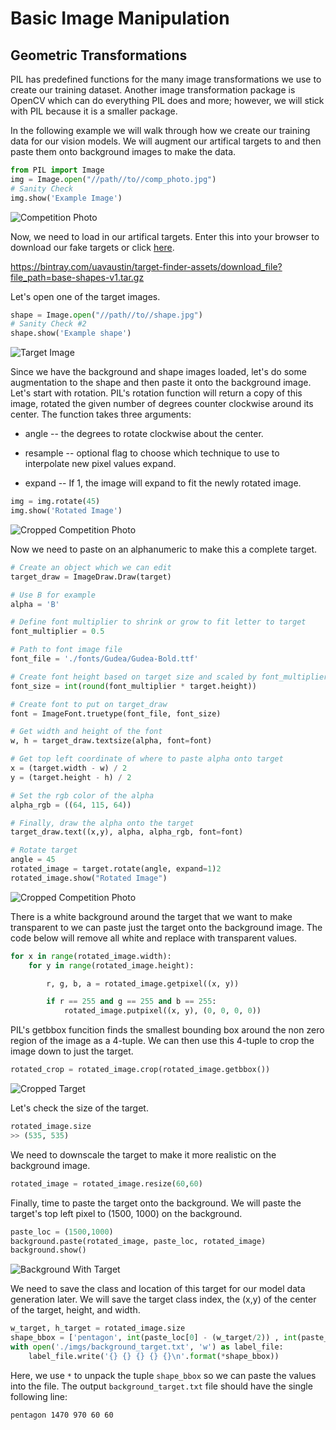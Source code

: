 # Basic Image Manipulation

## Geometric Transformations  
PIL has predefined functions for the many image transformations we use to create our training dataset.
Another image transformation package is OpenCV which can do everything PIL does and more; however, we will stick with PIL because it is a smaller package.

In the following example we will walk through how we create our training data for our vision models. We will augment our artifical targets to and then paste them onto background images to make the data.

```python
from PIL import Image
img = Image.open("//path//to//comp_photo.jpg")
# Sanity Check
img.show('Example Image')
```

![Competition Photo](../img/background.jpg)

Now, we need to load in our artifical targets.
Enter this into your browser to download our fake targets or click [here](
https://bintray.com/uavaustin/target-finder-assets/download_file?file_path=base-shapes-v1.tar.gz).


https://bintray.com/uavaustin/target-finder-assets/download_file?file_path=base-shapes-v1.tar.gz


Let's open one of the target images.

```python
shape = Image.open("//path//to//shape.jpg")
# Sanity Check #2
shape.show('Example shape')
```
![Target Image](../img/base-shapes-v1/pentagon/pentagon-01.png)

Since we have the background and shape images loaded, let's do some augmentation to the shape and then paste it onto the background image.
Let's start with rotation. PIL's rotation function will return a copy of this image, rotated the given number of degrees counter clockwise around its center. The function takes three arguments: 

 - angle --  the degrees to rotate clockwise about the center.

 - resample --  optional flag to choose which technique to use to interpolate new pixel values expand.

 - expand -- If 1, the image will expand to fit the newly rotated image.

```python
img = img.rotate(45)
img.show('Rotated Image')
```

![Cropped Competition Photo](../img/ex_rotation.png)

Now we need to paste on an alphanumeric to make this a complete target.

```python
# Create an object which we can edit
target_draw = ImageDraw.Draw(target)

# Use B for example
alpha = 'B'

# Define font multiplier to shrink or grow to fit letter to target
font_multiplier = 0.5

# Path to font image file
font_file = './fonts/Gudea/Gudea-Bold.ttf'

# Create font height based on target size and scaled by font_multiplier
font_size = int(round(font_multiplier * target.height))

# Create font to put on target_draw
font = ImageFont.truetype(font_file, font_size)

# Get width and height of the font 
w, h = target_draw.textsize(alpha, font=font)

# Get top left coordinate of where to paste alpha onto target
x = (target.width - w) / 2
y = (target.height - h) / 2

# Set the rgb color of the alpha
alpha_rgb = ((64, 115, 64))

# Finally, draw the alpha onto the target
target_draw.text((x,y), alpha, alpha_rgb, font=font)

# Rotate target 
angle = 45
rotated_image = target.rotate(angle, expand=1)2
rotated_image.show("Rotated Image")

```
![Cropped Competition Photo](../img/pasted.png)

There is a white background around the target that we want to make transparent to we can paste just the target onto the background image. The code below will remove all white and replace with transparent values.

```python 
for x in range(rotated_image.width):
    for y in range(rotated_image.height):

        r, g, b, a = rotated_image.getpixel((x, y))

        if r == 255 and g == 255 and b == 255:
            rotated_image.putpixel((x, y), (0, 0, 0, 0))
```

PIL's getbbox funcition finds the smallest bounding box around the non zero region of the image as a 4-tuple. We can then use this 4-tuple to crop the image down to just the target. 

```python
rotated_crop = rotated_image.crop(rotated_image.getbbox()) 
```
![Cropped Target](../img/cropped.png)

Let's check the size of the target.
```python
rotated_image.size
>> (535, 535)
```
We need to downscale the target to make it more realistic on the background image.
```python 
rotated_image = rotated_image.resize(60,60)
```
Finally, time to paste the target onto the background. We will paste the target's top left pixel to (1500, 1000) on the background.
```python
paste_loc = (1500,1000)
background.paste(rotated_image, paste_loc, rotated_image)
background.show()
```
![Background With Target](../img/background_target.jpg)

We need to save the class and location of this target for our model data generation later. We will save the target class index, the (x,y) of the center of the target, height, and width. 

```python
w_target, h_target = rotated_image.size
shape_bbox = ['pentagon', int(paste_loc[0] - (w_target/2)) , int(paste_loc[1] - (h_target/2)), w_target, h_target]
with open('./imgs/background_target.txt', 'w') as label_file:
    label_file.write('{} {} {} {} {}\n'.format(*shape_bbox))
```
Here, we use `*` to unpack the tuple `shape_bbox` so we can paste the values into the file.
The output ```background_target.txt``` file should have the single following line:

```pentagon 1470 970 60 60```

